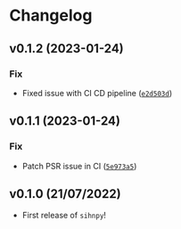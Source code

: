 # Changelog

<!--next-version-placeholder-->

## v0.1.2 (2023-01-24)
### Fix
* Fixed issue with CI CD pipeline ([`e2d503d`](https://github.com/stong3/sihnpy/commit/e2d503d17f6e82611cf9b95eaafe3fa1416f6e5f))

## v0.1.1 (2023-01-24)
### Fix
* Patch PSR issue in CI ([`5e973a5`](https://github.com/stong3/sihnpy/commit/5e973a5cd1b248aee1636dee210c88e0913e5a26))

## v0.1.0 (21/07/2022)

- First release of `sihnpy`!